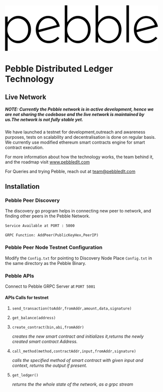 ![Pebble Logo2](Pebble.svg)
# Pebble Distributed Ledger Technology
## Live Network
##### NOTE: Currently the Pebble network is in active development, hence we are not sharing the codebase and the live network is maintained by us.The network is not fully stable yet.
We have launched a testnet for development,outreach and awareness purposes, tests on scalability and decentralisation is done on regular basis. We currently use modified ethereum smart contracts engine for smart contract
execution.

For more information about how the technology works, the team behind it, and the roadmap visit www.pebbledlt.com

For Queries and trying Pebble, reach out at team@pebbledlt.com
## Installation
### Pebble Peer Discovery

The discovery go program helps in connecting new peer to network,
and finding other peers in the Pebble Network.

`Service Available at PORT : 5000`

`GRPC Function: AddPeer(PublicKeyHex,PeerIP)`

### Pebble Peer Node Testnet Configuration

Modify the `Config.txt` for pointing to Discovery Node
Place `Config.txt` in the same directory as the Pebble Binary.


### Pebble APIs

Connect to Pebble GRPC Server at `PORT 5001`

#### APIs Calls for testnet
1) `send_transaction(toAddr,fromAddr,amount,data,signature)`
2) `get_balance(address)`
3) `create_contract(bin,abi,fromAddr)`

    _creates the new smart contract and initializes it,returns the newly created smart contract Address._
4) `call_method(method,contractAddr,input,fromAddr,signature)`

    _calls the specified method of smart contract with given input and context, returns the output if present._
5) `get_ledger()`

    _returns the the whole state of the network, as a grpc stream_
